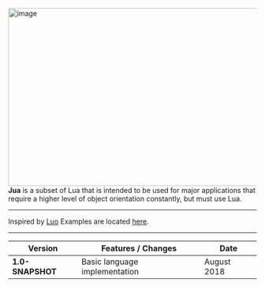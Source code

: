 <img src="https://i.imgur.com/tZQJXPE.png" alt="image" width="720px" height="360"/>
<b>Jua</b> is a subset of Lua that is intended to be used for major applications that require a higher level of object orientation constantly, but must use Lua.

---

Inspired by [Luo](https://github.com/oeed/Luo)
Examples are located [here](https://github.com/PizzaCrust/Jua/wiki/About-Jua).

---
**Version** | **Features / Changes** | **Date**
--- | --- | ---
**1.0-SNAPSHOT** | Basic language implementation | August 2018